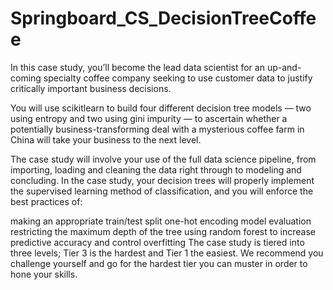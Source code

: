 # Springboard_CS_DecisionTreeCoffee
In this case study, you’ll become the lead data scientist for an up-and-coming specialty coffee company seeking to use customer data to justify critically important business decisions. 

You will use scikitlearn to build four different decision tree models — two using entropy and two using gini impurity — to ascertain whether a potentially business-transforming deal with a mysterious coffee farm in China will take your business to the next level. 

The case study will involve your use of the full data science pipeline, from importing, loading and cleaning the data right through to modeling and concluding. In the case study, your decision trees will properly implement the supervised learning method of classification, and you will enforce the best practices of:

making an appropriate train/test split
one-hot encoding
model evaluation
restricting the maximum depth of the tree
using random forest to increase predictive accuracy and control overfitting
The case study is tiered into three levels; Tier 3 is the hardest and Tier 1 the easiest. We recommend you challenge yourself and go for the hardest tier you can muster in order to hone your skills. 
